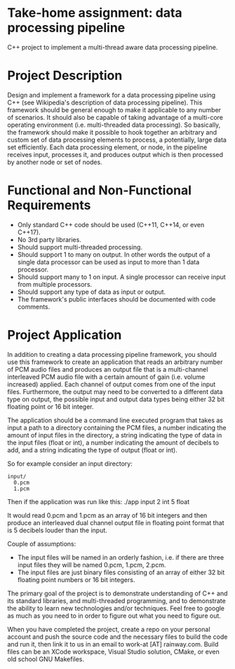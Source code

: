 # Take-home assignment: data processing pipeline
C++ project to implement a multi-thread aware data processing pipeline.

# Project Description
Design and implement a framework for a data processing pipeline using C++ (see Wikipedia's description of data processing pipeline). This framework should be general enough to make it applicable to any number of scenarios. It should also be capable of taking advantage of a multi-core operating environment (i.e. multi-threaded data processing). So basically, the framework should make it possible to hook together an arbitrary and custom set of data processing elements to process, a potentially, large data set efficiently. Each data processing element, or node, in the pipeline receives input, processes it, and produces output which is then processed by another node or set of nodes.

# Functional and Non-Functional Requirements

* Only standard C++ code should be used (C++11, C++14, or even C++17).
* No 3rd party libraries.
* Should support multi-threaded processing.
* Should support 1 to many on output. In other words the output of a single data processor can be used as input to more than 1 data processor.
* Should support many to 1 on input. A single processor can receive input from multiple processors.
* Should support any type of data as input or output.
* The framework's public interfaces should be documented with code comments.

# Project Application
In addition to creating a data processing pipeline framework, you should use this framework to create an application that reads an arbitrary number of PCM audio files and produces an output file that is a multi-channel interleaved PCM audio file with a certain amount of gain (i.e. volume increased) applied. Each channel of output comes from one of the input files. Furthermore, the output may need to be converted to a different data type on output, the possible input and output data types being either 32 bit floating point or 16 bit integer.

The application should be a command line executed program that takes as input a path to a directory containing the PCM files, a number indicating the amount of input files in the directory, a string indicating the type of data in the input files (float or int), a number indicating the amount of decibels to add, and a string indicating the type of output (float or int).

So for example consider an input directory:

```
input/
  0.pcm
  1.pcm
```

Then if the application was run like this: ./app input 2 int 5 float

It would read 0.pcm and 1.pcm as an array of 16 bit integers and then produce an interleaved dual channel output file in floating point format that is 5 decibels louder than the input.

Couple of assumptions:

* The input files will be named in an orderly fashion, i.e. if there are three input files they will be named 0.pcm, 1.pcm, 2.pcm.
* The input files are just binary files consisting of an array of either 32 bit floating point numbers or 16 bit integers.

The primary goal of the project is to demonstrate understanding of C++ and its standard libraries, and multi-threaded programming, and to demonstrate the ability to learn new technologies and/or techniques. Feel free to google as much as you need to in order to figure out what you need to figure out.

When you have completed the project, create a repo on your personal account and push the source code and the necessary files to build the code and run it, then link it to us in an email to work-at [AT] rainway.com. Build files can be an XCode workspace, Visual Studio solution, CMake, or even old school GNU Makefiles.
